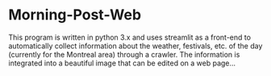 # Morning-Post-Web
This program is written in python 3.x and uses streamlit as a front-end to automatically collect information about the weather, festivals, etc. of the day (currently for the Montreal area) through a crawler. The information is integrated into a beautiful image that can be edited on a web page...
